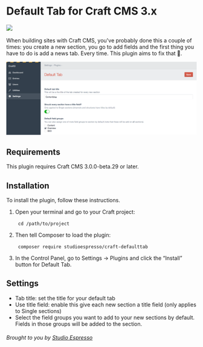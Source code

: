 # Default Tab for Craft CMS 3.x

<img src="http://studioespresso.co/assets/plugins/craft_defaulttab_banner.png">

When building sites with Craft CMS, you've probably done this a couple of times: you create a new section, you go to add fields and the first thing you have to do is add a news tab. Every time. This plugin aims to fix that 🎉.

![Screenshot](screenshots/screenshot_1.png)

## Requirements

This plugin requires Craft CMS 3.0.0-beta.29 or later.

## Installation

To install the plugin, follow these instructions.

1. Open your terminal and go to your Craft project:

        cd /path/to/project

2. Then tell Composer to load the plugin:

        composer require studioespresso/craft-defaulttab

3. In the Control Panel, go to Settings → Plugins and click the “Install” button for Default Tab.

## Settings
- Tab title: set the title for your default tab
- Use title field: enable this give each new section a title field (only applies to Single sections)
- Select the field groups you want to add to your new sections by default. Fields in those groups will be added to the section.

###### Brought to you by [Studio Espresso](https://studioespresso.co)
